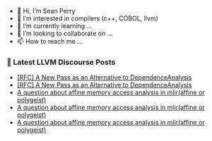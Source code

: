 - 👋 Hi, I’m Sean Perry
- 👀 I’m interested in compilers (c++, COBOL, llvm)
- 🌱 I’m currently learning ...
- 💞️ I’m looking to collaborate on ...
- 📫 How to reach me ...

<!---
s66perry/s66perry is a ✨ special ✨ repository because its `README.md` (this file) appears on your GitHub profile.
You can click the Preview link to take a look at your changes.
--->
### 📕 Latest LLVM Discourse Posts

<!-- DISCOURSE-LLVM:START -->
- [[RFC] A New Pass as an Alternative to DependenceAnalysis](https://discourse.llvm.org/t/rfc-a-new-pass-as-an-alternative-to-dependenceanalysis/88403?page=2#post_26)
- [[RFC] A New Pass as an Alternative to DependenceAnalysis](https://discourse.llvm.org/t/rfc-a-new-pass-as-an-alternative-to-dependenceanalysis/88403?page=2#post_25)
- [A question about affine memory access analysis in mlir&lpar;affine or polygeist&rpar;](https://discourse.llvm.org/t/a-question-about-affine-memory-access-analysis-in-mlir-affine-or-polygeist/88491#post_4)
- [A question about affine memory access analysis in mlir&lpar;affine or polygeist&rpar;](https://discourse.llvm.org/t/a-question-about-affine-memory-access-analysis-in-mlir-affine-or-polygeist/88491#post_3)
- [A question about affine memory access analysis in mlir&lpar;affine or polygeist&rpar;](https://discourse.llvm.org/t/a-question-about-affine-memory-access-analysis-in-mlir-affine-or-polygeist/88491#post_2)
<!-- DISCOURSE-LLVM:END -->
